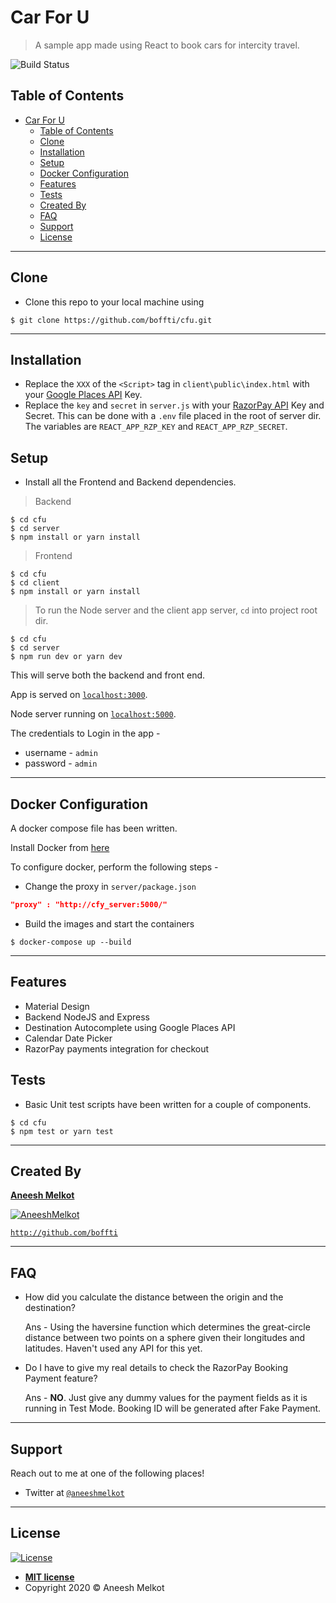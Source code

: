 # Car For U

> A sample app made using React to book cars for intercity travel.

![Build Status](http://img.shields.io/travis/badges/badgerbadgerbadger.svg?style=flat-square)

## Table of Contents

- [Car For U](#car-for-u)
  - [Table of Contents](#table-of-contents)
  - [Clone](#clone)
  - [Installation](#installation)
  - [Setup](#setup)
  - [Docker Configuration](#docker-configuration)
  - [Features](#features)
  - [Tests](#tests)
  - [Created By](#created-by)
  - [FAQ](#faq)
  - [Support](#support)
  - [License](#license)

---

## Clone

- Clone this repo to your local machine using 

```shell
$ git clone https://github.com/boffti/cfu.git
```

---

## Installation

- Replace the `XXX` of the `<Script>` tag in `client\public\index.html` with your [Google Places API](https://developers.google.com/places/web-service/intro) Key.
- Replace the `key` and `secret` in `server.js` with your [RazorPay API](https://razorpay.com/docs/api/) Key and Secret. This can be done with a `.env` file placed in the root of server dir. The variables are `REACT_APP_RZP_KEY` and `REACT_APP_RZP_SECRET`.

## Setup

- Install all the Frontend and Backend dependencies.

> Backend

```shell
$ cd cfu
$ cd server
$ npm install or yarn install
```

> Frontend

```shell
$ cd cfu
$ cd client
$ npm install or yarn install
```

> To run the Node server and the client app server, `cd` into project root dir.

```shell
$ cd cfu
$ cd server
$ npm run dev or yarn dev
```
This will serve both the backend and front end.

App is served on [`localhost:3000`](http://localhost:3000/).

Node server running on [`localhost:5000`](http://localhost:5000/).

The credentials to Login in the app - 

- username - `admin`
- password - `admin`

---

## Docker Configuration

A docker compose file has been written.

Install Docker from [here](https://www.docker.com/products/docker-desktop)

To configure docker, perform the following steps - 

- Change the proxy in `server/package.json`

```json
"proxy" : "http://cfy_server:5000/"
```

- Build the images and start the containers

```shell
$ docker-compose up --build
```

---

## Features

- Material Design
- Backend NodeJS and Express
- Destination Autocomplete using Google Places API
- Calendar Date Picker
- RazorPay payments integration for checkout


## Tests 

- Basic Unit test scripts have been written for a couple of components.

```shell
$ cd cfu
$ npm test or yarn test
```

---

## Created By

 <a href="http://github.com/boffti" target="_blank">**Aneesh Melkot**</a> 

 [![AneeshMelkot](https://media-exp1.licdn.com/dms/image/C5603AQHsiim3D67V_A/profile-displayphoto-shrink_200_200/0?e=1586995200&v=beta&t=INRP5iwYUJ8RuCuQK5E0VRmGySKlVMga1fgS0jszh6Q)](http://github.com/boffti)  
 
 <a href="http://github.com/boffti" target="_blank">`http://github.com/boffti`</a>

---

## FAQ

- How did you calculate the distance between the origin and the destination?

    Ans - Using the haversine function which determines the great-circle distance between two points on a sphere given their longitudes and latitudes. Haven't used any API for this yet.

- Do I have to give my real details to check the RazorPay Booking Payment feature?

    Ans - **NO**. Just give any dummy values for the payment fields as it is running in Test Mode. Booking ID will be generated after Fake Payment.

---

## Support

Reach out to me at one of the following places!

- Twitter at <a href="http://twitter.com/aneeshmelkot" target="_blank">`@aneeshmelkot`</a>

---

## License

[![License](http://img.shields.io/:license-mit-blue.svg?style=flat-square)](http://badges.mit-license.org)

- **[MIT license](http://opensource.org/licenses/mit-license.php)**
- Copyright 2020 © Aneesh Melkot